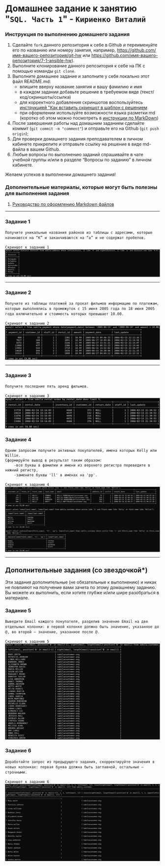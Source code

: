 # Домашнее задание к занятию "`SQL. Часть 1`" - `Кириенко Виталий`


### Инструкция по выполнению домашнего задания

   1. Сделайте `fork` данного репозитория к себе в Github и переименуйте его по названию или номеру занятия, например, https://github.com/имя-вашего-репозитория/git-hw или  https://github.com/имя-вашего-репозитория/7-1-ansible-hw).
   2. Выполните клонирование данного репозитория к себе на ПК с помощью команды `git clone`.
   3. Выполните домашнее задание и заполните у себя локально этот файл README.md:
      - впишите вверху название занятия и вашу фамилию и имя
      - в каждом задании добавьте решение в требуемом виде (текст/код/скриншоты/ссылка)
      - для корректного добавления скриншотов воспользуйтесь [инструкцией "Как вставить скриншот в шаблон с решением](https://github.com/netology-code/sys-pattern-homework/blob/main/screen-instruction.md)
      - при оформлении используйте возможности языка разметки md (коротко об этом можно посмотреть в [инструкции  по MarkDown](https://github.com/netology-code/sys-pattern-homework/blob/main/md-instruction.md))
   4. После завершения работы над домашним заданием сделайте коммит (`git commit -m "comment"`) и отправьте его на Github (`git push origin`);
   5. Для проверки домашнего задания преподавателем в личном кабинете прикрепите и отправьте ссылку на решение в виде md-файла в вашем Github.
   6. Любые вопросы по выполнению заданий спрашивайте в чате учебной группы и/или в разделе “Вопросы по заданию” в личном кабинете.
   
Желаем успехов в выполнении домашнего задания!
   
### Дополнительные материалы, которые могут быть полезны для выполнения задания

1. [Руководство по оформлению Markdown файлов](https://gist.github.com/Jekins/2bf2d0638163f1294637#Code)

---

### Задание 1

`Получите уникальные названия районов из таблицы с адресами, которые начинаются на “K” и заканчиваются на “a” и не содержат пробелов.`

`Скриншот к заданию 1`
![Скриншот 1](https://github.com/vkir43/git/blob/main/db5/img/db7.jpg)


---

### Задание 2

`Получите из таблицы платежей за прокат фильмов информацию по платежам, которые выполнялись в промежуток с 15 июня 2005 года по 18 июня 2005 года включительно и стоимость которых превышает 10.00.`

`Скриншот к заданию 2`
![Скриншот 1](https://github.com/vkir43/git/blob/main/db5/img/db8.jpg)


---

### Задание 3

`Получите последние пять аренд фильмов.`

`Скриншот к заданию 3`
![Скриншот 1](https://github.com/vkir43/git/blob/main/db5/img/db9.jpg)

### Задание 4

```
Одним запросом получите активных покупателей, имена которых Kelly или Willie.
Сформируйте вывод в результат таким образом:
    -все буквы в фамилии и имени из верхнего регистра переведите в нижний регистр,
    -замените буквы 'll' в именах на 'pp'.
```

`Скриншот к заданию 4`
![Скриншот 1](https://github.com/vkir43/git/blob/main/db5/img/db10.jpg)

---
## Дополнительные задания (со звездочкой*)

Эти задания дополнительные (не обязательные к выполнению) и никак не повлияют на получение вами зачета по этому домашнему заданию. Вы можете их выполнить, если хотите глубже и/или шире разобраться в материале.

### Задание 5

`Выведите Email каждого покупателя, разделив значение Email на две отдельных колонки: в первой колонке должно быть значение, указанное до @, во второй — значение, указанное после @.`

`Скриншот к заданию 5`
![Скриншот 1](https://github.com/vkir43/git/blob/main/db5/img/db11.jpg)

### Задание 6

`Доработайте запрос из предыдущего задания, скорректируйте значения в новых колонках: первая буква должна быть заглавной, остальные — строчными.`

`Скриншот к заданию 6`
![Скриншот 1](https://github.com/vkir43/git/blob/main/db5/img/db12.jpg)
